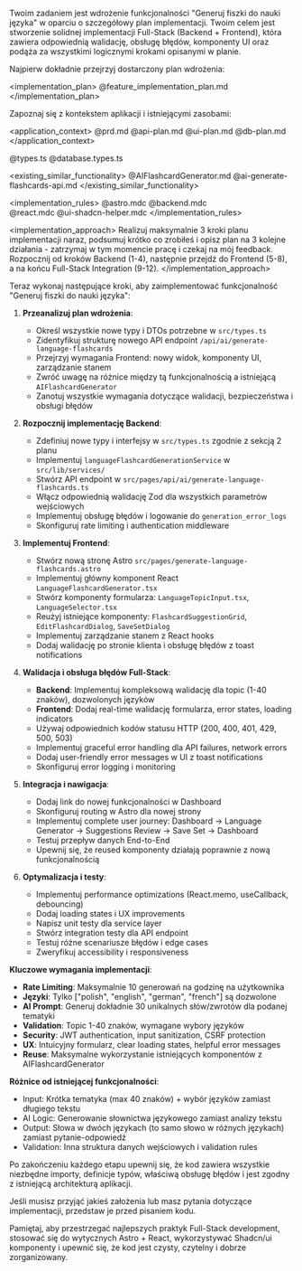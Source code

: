 Twoim zadaniem jest wdrożenie funkcjonalności "Generuj fiszki do nauki języka" w oparciu o szczegółowy plan implementacji. Twoim celem jest stworzenie solidnej implementacji Full-Stack (Backend + Frontend), która zawiera odpowiednią walidację, obsługę błędów, komponenty UI oraz podąża za wszystkimi logicznymi krokami opisanymi w planie.

Najpierw dokładnie przejrzyj dostarczony plan wdrożenia:

<implementation_plan>
@feature_implementation_plan.md
</implementation_plan>

Zapoznaj się z kontekstem aplikacji i istniejącymi zasobami:

<application_context>
@prd.md
@api-plan.md 
@ui-plan.md
@db-plan.md
</application_context>

<types>
@types.ts
@database.types.ts
</types>

<existing_similar_functionality>
@AIFlashcardGenerator.md
@ai-generate-flashcards-api.md
</existing_similar_functionality>

<implementation_rules>
@astro.mdc
@backend.mdc  
@react.mdc
@ui-shadcn-helper.mdc
</implementation_rules>

<implementation_approach>
Realizuj maksymalnie 3 kroki planu implementacji naraz, podsumuj krótko co zrobiłeś i opisz plan na 3 kolejne działania - zatrzymaj w tym momencie pracę i czekaj na mój feedback. Rozpocznij od kroków Backend (1-4), następnie przejdź do Frontend (5-8), a na końcu Full-Stack Integration (9-12).
</implementation_approach>

Teraz wykonaj następujące kroki, aby zaimplementować funkcjonalność "Generuj fiszki do nauki języka":

1. **Przeanalizuj plan wdrożenia**:
   - Określ wszystkie nowe typy i DTOs potrzebne w `src/types.ts`
   - Zidentyfikuj strukturę nowego API endpoint `/api/ai/generate-language-flashcards`
   - Przejrzyj wymagania Frontend: nowy widok, komponenty UI, zarządzanie stanem
   - Zwróć uwagę na różnice między tą funkcjonalnością a istniejącą `AIFlashcardGenerator`
   - Zanotuj wszystkie wymagania dotyczące walidacji, bezpieczeństwa i obsługi błędów

2. **Rozpocznij implementację Backend**:
   - Zdefiniuj nowe typy i interfejsy w `src/types.ts` zgodnie z sekcją 2 planu
   - Implementuj `languageFlashcardGenerationService` w `src/lib/services/`
   - Stwórz API endpoint w `src/pages/api/ai/generate-language-flashcards.ts`
   - Włącz odpowiednią walidację Zod dla wszystkich parametrów wejściowych
   - Implementuj obsługę błędów i logowanie do `generation_error_logs`
   - Skonfiguruj rate limiting i authentication middleware

3. **Implementuj Frontend**:
   - Stwórz nową stronę Astro `src/pages/generate-language-flashcards.astro`
   - Implementuj główny komponent React `LanguageFlashcardGenerator.tsx`
   - Stwórz komponenty formularza: `LanguageTopicInput.tsx`, `LanguageSelector.tsx`  
   - Reużyj istniejące komponenty: `FlashcardSuggestionGrid`, `EditFlashcardDialog`, `SaveSetDialog`
   - Implementuj zarządzanie stanem z React hooks
   - Dodaj walidację po stronie klienta i obsługę błędów z toast notifications

4. **Walidacja i obsługa błędów Full-Stack**:
   - **Backend**: Implementuj kompleksową walidację dla topic (1-40 znaków), dozwolonych języków
   - **Frontend**: Dodaj real-time walidację formularza, error states, loading indicators
   - Używaj odpowiednich kodów statusu HTTP (200, 400, 401, 429, 500, 503)
   - Implementuj graceful error handling dla API failures, network errors
   - Dodaj user-friendly error messages w UI z toast notifications
   - Skonfiguruj error logging i monitoring

5. **Integracja i nawigacja**:
   - Dodaj link do nowej funkcjonalności w Dashboard
   - Skonfiguruj routing w Astro dla nowej strony
   - Implementuj complete user journey: Dashboard → Language Generator → Suggestions Review → Save Set → Dashboard
   - Testuj przepływ danych End-to-End
   - Upewnij się, że reused komponenty działają poprawnie z nową funkcjonalnością

6. **Optymalizacja i testy**:
   - Implementuj performance optimizations (React.memo, useCallback, debouncing)
   - Dodaj loading states i UX improvements
   - Napisz unit testy dla service layer
   - Stwórz integration testy dla API endpoint  
   - Testuj różne scenariusze błędów i edge cases
   - Zweryfikuj accessibility i responsiveness

**Kluczowe wymagania implementacji**:

- **Rate Limiting**: Maksymalnie 10 generowań na godzinę na użytkownika
- **Języki**: Tylko ["polish", "english", "german", "french"] są dozwolone
- **AI Prompt**: Generuj dokładnie 30 unikalnych słów/zwrotów dla podanej tematyki
- **Validation**: Topic 1-40 znaków, wymagane wybory języków
- **Security**: JWT authentication, input sanitization, CSRF protection
- **UX**: Intuicyjny formularz, clear loading states, helpful error messages
- **Reuse**: Maksymalne wykorzystanie istniejących komponentów z AIFlashcardGenerator

**Różnice od istniejącej funkcjonalności**:
- Input: Krótka tematyka (max 40 znaków) + wybór języków zamiast długiego tekstu
- AI Logic: Generowanie słownictwa językowego zamiast analizy tekstu  
- Output: Słowa w dwóch językach (to samo słowo w różnych językach) zamiast pytanie-odpowiedź
- Validation: Inna struktura danych wejściowych i validation rules

Po zakończeniu każdego etapu upewnij się, że kod zawiera wszystkie niezbędne importy, definicje typów, właściwą obsługę błędów i jest zgodny z istniejącą architekturą aplikacji.

Jeśli musisz przyjąć jakieś założenia lub masz pytania dotyczące implementacji, przedstaw je przed pisaniem kodu.

Pamiętaj, aby przestrzegać najlepszych praktyk Full-Stack development, stosować się do wytycznych Astro + React, wykorzystywać Shadcn/ui komponenty i upewnić się, że kod jest czysty, czytelny i dobrze zorganizowany.
